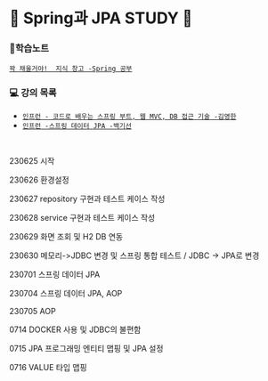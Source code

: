 
# 🐜 Spring과 JPA STUDY 🐝

### 📝학습노트
 [`꽉 채울거야!  지식 창고 -Spring 공부`](https://www.notion.so/secretj/de13558d517c49dfa201b9b2ee4ef1fa?v=9a56cc45dbb6457cbb5abf3def4ef061&pvs=4)
<br>

### 💻 강의 목록
  - [`인프런 - 코드로 배우는 스프링 부트, 웹 MVC, DB 접근 기술 -김영한`](https://inf.run/kM1D)
  - [`인프런 -스프링 데이터 JPA -백기선`](https://inf.run/vvMj)

<br>

230625 시작

230626 환경설정

230627 repository 구현과 테스트 케이스 작성

230628 service 구현과 테스트 케이스 작성

230629 화면 조회 및 H2 DB 연동

230630 메모리->JDBC 변경 및 스프링 통합 테스트 /  JDBC -> JPA로 변경

230701 스프링 데이터 JPA

230704 스프링 데이터 JPA, AOP

230705 AOP

0714 DOCKER 사용 및 JDBC의 불편함

0715 JPA 프로그래밍 엔티티 맵핑 및 JPA 설정

0716 VALUE 타입 맵핑
